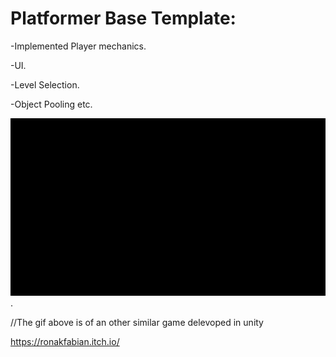 # Platformer Base Template:

 -Implemented Player mechanics.
 
-UI.

-Level Selection.

-Object Pooling etc.

![](ezgif.com-video-to-gif.gif).

//The gif above is of an other similar game delevoped in unity

https://ronakfabian.itch.io/
